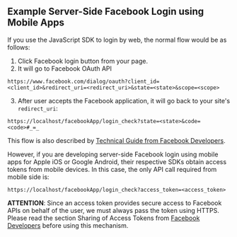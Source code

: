 Example Server-Side Facebook Login using Mobile Apps
-------------------------------------------------------

If you use the JavaScript SDK to login by web, the normal flow would be as follows:

  1. Click Facebook login button from your page.
  2. It will go to Facebook OAuth API

  ```
https://www.facebook.com/dialog/oauth?client_id=<client_id>&redirect_uri=<redirect_uri>&state=<state>&scope=<scope>
  ```        
  3. After user accepts the Facebook application, it will go back to your site's `redirect_uri`:

  ```
https://localhost/facebookApp/login_check?state=<state>&code=<code>#_=_
  ```        

This flow is also described by [Technical Guide from Facebook Developers](https://developers.facebook.com/docs/howtos/login/server-side-login/).

However, if you are developing server-side Facebook login using mobile apps for
Apple iOS or Google Android, their respective SDKs obtain access tokens from
mobile devices. In this case, the only API call required from mobile side is:

  ```
https://localhost/facebookApp/login_check?access_token=<access_token>
  ```        

__ATTENTION__: Since an access token provides secure access to Facebook APIs on
behalf of the user, we must always pass the token using HTTPS. Please read
the section Sharing of Access Tokens from [Facebook Developers](https://developers.facebook.com/docs/concepts/login/access-tokens-and-types/)
before using this mechanism.
